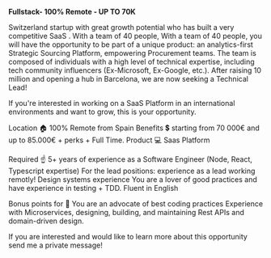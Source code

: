 
**Fullstack- 100% Remote - UP TO 70K**


Switzerland startup with great growth potential who has built a very competitive SaaS .
With a team of 40 people, With a team of 40 people, you will have the opportunity to be part of a unique product: an analytics-first Strategic Sourcing Platform, empowering Procurement teams.
The team is composed of individuals with a high level of technical expertise, including tech community influencers (Ex-Microsoft, Ex-Google, etc.).
After raising 10 million and opening a hub in Barcelona, we are now seeking a Technical Lead!



If you're interested in working on a SaaS Platform in an international environments and want to grow, this is your opportunity.



Location 🏠 100% Remote from Spain
Benefits 💲 starting from 70 000€ and up to 85.000€ + perks + Full Time.
Product 💻 Saas Platform


Required ☝️
5+ years of experience as a Software Engineer (Node, React, Typescript expertise)
For the lead positions: experience as a lead working remotly!
Design systems experience 
You are a lover of good practices and have experience in testing + TDD.
Fluent in English



Bonus points for 👀
You are an advocate of best coding practices
Experience with Microservices, designing, building, and maintaining Rest APIs and domain-driven design.


If you are interested and would like to learn more about this opportunity send me a private message!

